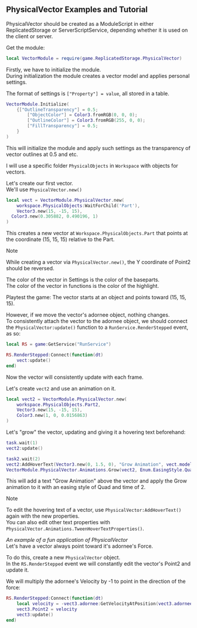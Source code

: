 ## PhysicalVector Examples and Tutorial

PhysicalVector should be created as a ModuleScript in either ReplicatedStorage or ServerScriptService, depending whether it is used on the client or server.

Get the module:
```lua
local VectorModule = require(game.ReplicatedStorage.PhysicalVector)
```

Firstly, we have to initialize the module. <br>
During initialization the module creates a vector model and applies personal settings.

The format of settings is `["Property"] = value`, all stored in a table.
```lua
VectorModule.Initialize(
	{["OutlineTransparency"] = 0.5;
		["ObjectColor"] = Color3.fromRGB(0, 0, 0);
		["OutlineColor"] = Color3.fromRGB(255, 0, 0);
		["FillTransparency"] = 0.5;
	}
)
```

This will initialize the module and apply such settings as the transparency of vector outlines at 0.5 and etc.

I will use a specific folder `PhysicalObjects` in `Workspace` with objects for vectors.

Let's create our first vector. <br>
We'll use `PhysicalVector.new()`

```lua
local vect = VectorModule.PhysicalVector.new(
	workspace.PhysicalObjects:WaitForChild('Part'), 
	Vector3.new(15, -15, 15),
  Color3.new(0.305882, 0.490196, 1)
)
```
This creates a new vector at `Workspace.PhysicalObjects.Part` that points at the coordinate (15, 15, 15) relative to the Part.
> [!NOTE]
> While creating a vector via `PhysicalVector.new()`, the Y coordinate of Point2 should be reversed.

The color of the vector in Settings is the color of the baseparts. <br>
The color of the vector in functions is the color of the highlight.

Playtest the game: The vector starts at an object and points toward (15, 15, 15). <br>

However, if we move the vector's adornee object, nothing changes. <br>
To consistently attach the vector to the adornee object, we should connect the `PhysicalVector:update()` function to a `RunService.RenderStepped` event, as so:

```lua
local RS = game:GetService("RunService")

RS.RenderStepped:Connect(function(dt)
	vect:update()
end)
```

Now the vector will consistently update with each frame.

Let's create `vect2` and use an animation on it.
```lua
local vect2 = VectorModule.PhysicalVector.new(
	workspace.PhysicalObjects.Part2,
	Vector3.new(15, -15, 15),
	Color3.new(1, 0, 0.0156863)
)
```

Let's "grow" the vector, updating and giving it a hovering text beforehand:
```lua
task.wait(1)
vect2:update()

task2.wait(2)
vect2:AddHoverText(Vector3.new(0, 1.5, 0), "Grow Animation", vect.model.Highlight.FillColor)
VectorModule.PhysicalVector.Animations.Grow(vect2, Enum.EasingStyle.Quad, 2)
```

This will add a text "Grow Animation" above the vector and apply the Grow animation to it with an easing style of Quad and time of 2.

> [!NOTE]
> To edit the hovering text of a vector, use `PhysicalVector:AddHoverText()` again with the new properties. <br>
> You can also edit other text properties with `PhysicalVector.Animations.TweenHoverTextProperties()`.

*An example of a fun application of PhysicalVector* <br>
Let's have a vector always point toward it's adornee's Force.

To do this, create a new `PhysicalVector` object. <br>
In the `RS.RenderStepped` event we will constantly edit the vector's Point2 and update it.

We will multiply the adornee's Velocity by -1 to point in the direction of the force:
```lua
RS.RenderStepped:Connect(function(dt)
	local velocity = -vect3.adornee:GetVelocityAtPosition(vect3.adornee.Position + Vector3.new(0, 0, 0))
	vect3.Point2 = velocity
	vect3:update()
end)
```

